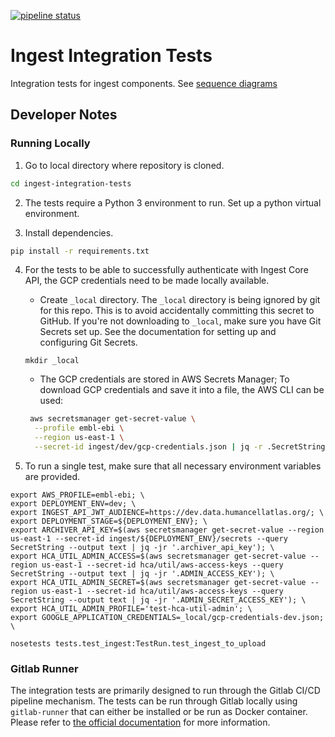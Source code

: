 [![pipeline status](https://gitlab.ebi.ac.uk/hca/ingest-integration-tests/badges/prod/pipeline.svg)](https://gitlab.ebi.ac.uk/hca/ingest-integration-tests/-/commits/prod)

# Ingest Integration Tests
Integration tests for ingest components.
See [sequence diagrams](sequence-diagrams.md)

## Developer Notes

### Running Locally

1. Go to local directory where repository is cloned.

```bash
cd ingest-integration-tests
```

2. The tests require a Python 3 environment to run. Set up a python virtual environment.

3. Install dependencies.

```bash
pip install -r requirements.txt
```
4. For the tests to be able to successfully authenticate with Ingest Core API, the GCP credentials need to be 
made locally available.

    * Create `_local` directory. The `_local` directory is being ignored by git for this repo. This is to avoid accidentally committing this secret to GitHub.
    If you're not downloading to `_local`, make sure you have Git Secrets set up. See the documentation for setting up and configuring Git Secrets.
    ```
    mkdir _local
    ```
    * The GCP credentials are stored in AWS Secrets Manager; To download GCP credentials and save it into a file, the AWS CLI can be used:
    
    ```bash
     aws secretsmanager get-secret-value \
      --profile embl-ebi \
      --region us-east-1 \
      --secret-id ingest/dev/gcp-credentials.json | jq -r .SecretString > _local/gcp-credentials-dev.json
    ```

5. To run a single test, make sure that all necessary environment variables are provided.

```
export AWS_PROFILE=embl-ebi; \
export DEPLOYMENT_ENV=dev; \
export INGEST_API_JWT_AUDIENCE=https://dev.data.humancellatlas.org/; \
export DEPLOYMENT_STAGE=${DEPLOYMENT_ENV}; \
export ARCHIVER_API_KEY=$(aws secretsmanager get-secret-value --region us-east-1 --secret-id ingest/${DEPLOYMENT_ENV}/secrets --query SecretString --output text | jq -jr '.archiver_api_key'); \
export HCA_UTIL_ADMIN_ACCESS=$(aws secretsmanager get-secret-value --region us-east-1 --secret-id hca/util/aws-access-keys --query SecretString --output text | jq -jr '.ADMIN_ACCESS_KEY'); \
export HCA_UTIL_ADMIN_SECRET=$(aws secretsmanager get-secret-value --region us-east-1 --secret-id hca/util/aws-access-keys --query SecretString --output text | jq -jr '.ADMIN_SECRET_ACCESS_KEY'); \
export HCA_UTIL_ADMIN_PROFILE='test-hca-util-admin'; \
export GOOGLE_APPLICATION_CREDENTIALS=_local/gcp-credentials-dev.json; \

nosetests tests.test_ingest:TestRun.test_ingest_to_upload
``` 

### Gitlab Runner

The integration tests are primarily designed to run through the Gitlab CI/CD pipeline mechanism. The tests can be run
through Gitlab locally using `gitlab-runner` that can either be installed or be run as Docker container. Please refer
to [the official documentation](https://docs.gitlab.com/runner/) for more information.